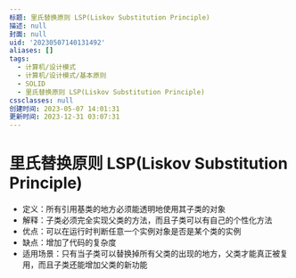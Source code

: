 ```yaml
---
标题: 里氏替换原则 LSP(Liskov Substitution Principle)
描述: null
封面: null
uid: '20230507140131492'
aliases: []
tags:
  - 计算机/设计模式
  - 计算机/设计模式/基本原则
  - SOLID
  - 里氏替换原则 LSP(Liskov Substitution Principle)
cssclasses: null
创建时间: 2023-05-07 14:01:31
更新时间: 2023-12-31 03:07:31
---
```


# 里氏替换原则 LSP(Liskov Substitution Principle)

- 定义：所有引用基类的地方必须能透明地使用其子类的对象
- 解释：子类必须完全实现父类的方法，而且子类可以有自己的个性化方法
- 优点：可以在运行时判断任意一个实例对象是否是某个类的实例
- 缺点：增加了代码的复杂度
- 适用场景：只有当子类可以替换掉所有父类的出现的地方，父类才能真正被复用，而且子类还能增加父类的新功能
